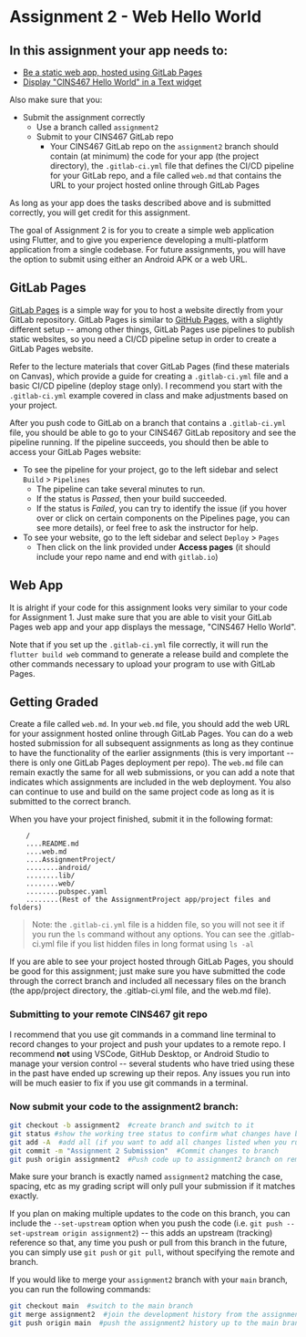 # Assignment 2 - Web Hello World

## In this assignment your app needs to:

* [Be a static web app, hosted using GitLab Pages](#gitlab-pages)
* [Display "CINS467 Hello World" in a Text widget](#web-app)

Also make sure that you:
* Submit the assignment correctly
  * Use a branch called `assignment2`
  * Submit to your CINS467 GitLab repo
    * Your CINS467 GitLab repo on the `assignment2` branch should contain (at minimum) the code for your app (the project directory), the `.gitlab-ci.yml` file that defines the CI/CD pipeline for your GitLab repo, and a file called `web.md` that contains the URL to your project hosted online through GitLab Pages

As long as your app does the tasks described above and is submitted correctly, you will get credit for this assignment.

The goal of Assignment 2 is for you to create a simple web application using Flutter, and to give you experience developing a multi-platform application from a single codebase. For future assignments, you will have the option to submit using either an Android APK or a web URL.

## GitLab Pages

[GitLab Pages](https://about.gitlab.com/stages-devops-lifecycle/pages/) is a simple way for you to host a website directly from your GitLab repository. GitLab Pages is similar to [GitHub Pages](https://pages.github.com/), with a slightly different setup -- among other things, GitLab Pages use pipelines to publish static websites, so you need a CI/CD pipeline setup in order to create a GitLab Pages website.

Refer to the lecture materials that cover GitLab Pages (find these materials on Canvas), which provide a guide for creating a `.gitlab-ci.yml` file and a basic CI/CD pipeline (deploy stage only). I recommend you start with the `.gitlab-ci.yml` example covered in class and make adjustments based on your project.

After you push code to GitLab on a branch that contains a `.gitlab-ci.yml` file, you should be able to go to your CINS467 GitLab repository and see the pipeline running. If the pipeline succeeds, you should then be able to access your GitLab Pages website:
* To see the pipeline for your project, go to the left sidebar and select `Build` > `Pipelines`
  * The pipeline can take several minutes to run.
  * If the status is *Passed*, then your build succeeded.
  * If the status is *Failed*, you can try to identify the issue (if you hover over or click on certain components on the Pipelines page, you can see more details), or feel free to ask the instructor for help.
* To see your website, go to the left sidebar and select `Deploy` > `Pages`
  * Then click on the link provided under **Access pages** (it should include your repo name and end with `gitlab.io`)

## Web App

It is alright if your code for this assignment looks very similar to your code for Assignment 1. Just make sure that you are able to visit your GitLab Pages web app and your app displays the message, "CINS467 Hello World".

Note that if you set up the `.gitlab-ci.yml` file correctly, it will run the `flutter build web` command to generate a release build and complete the other commands necessary to upload your program to use with GitLab Pages.

## Getting Graded

Create a file called `web.md`. In your `web.md` file, you should add the web URL for your assignment hosted online through GitLab Pages. You can do a web hosted submission for all subsequent assignments as long as they continue to have the functionality of the earlier assignments (this is very important -- there is only one GitLab Pages deployment per repo). The `web.md` file can remain exactly the same for all web submissions, or you can add a note that indicates which assignments are included in the web deployment. You also can continue to use and build on the same project code as long as it is submitted to the correct branch.


When you have your project finished, submit it in the following format:

```
    /
    ....README.md
    ....web.md
    ....AssignmentProject/
    ........android/
    ........lib/
    ........web/
    ........pubspec.yaml
    ........(Rest of the AssignmentProject app/project files and folders)
```

> Note: the `.gitlab-ci.yml` file is a hidden file, so you will not see it if you run the `ls` command without any options. You can see the .gitlab-ci.yml file if you list hidden files in long format using `ls -al`

If you are able to see your project hosted through GitLab Pages, you should be good for this assignment; just make sure you have submitted the code through the correct branch and included all necessary files on the branch (the app/project directory, the .gitlab-ci.yml file, and the web.md file).

### Submitting to your remote CINS467 git repo

I recommend that you use git commands in a command line terminal to record changes to your project and push your updates to a remote repo. I recommend **not** using VSCode, GitHub Desktop, or Android Studio to manage your version control -- several students who have tried using these in the past have ended up screwing up their repos. Any issues you run into will be much easier to fix if you use git commands in a terminal.

### Now submit your code to the **assignment2** branch:

```bash
git checkout -b assignment2  #create branch and switch to it
git status #show the working tree status to confirm what changes have been made
git add -A  #add all (if you want to add all changes listed when you run 'git status')
git commit -m "Assignment 2 Submission"  #Commit changes to branch
git push origin assignment2  #Push code up to assignment2 branch on remote
```

Make sure your branch is exactly named `assignment2` matching the case, spacing, etc as my grading script will only pull your submission if it matches exactly.

If you plan on making multiple updates to the code on this branch, you can include the `--set-upstream` option when you push the code (i.e. `git push --set-upstream origin assignment2`) -- this adds an upstream (tracking) reference so that, any time you push or pull from this branch in the future, you can simply use `git push` or `git pull`, without specifying the remote and branch.

If you would like to merge your `assignment2` branch with your `main` branch, you can run the following commands:
```bash
git checkout main  #switch to the main branch
git merge assignment2  #join the development history from the assignment2 branch with the current (main) branch
git push origin main  #push the assignment2 history up to the main branch on the remote
```
